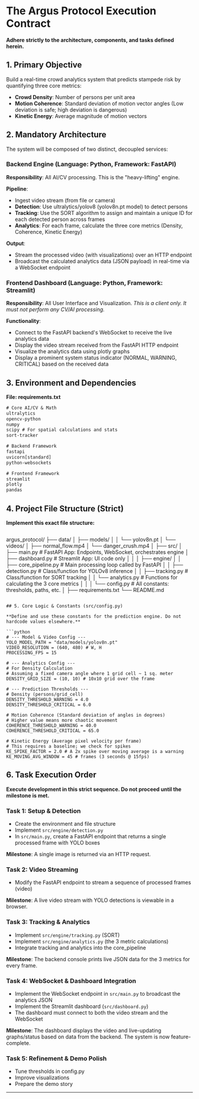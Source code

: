 # The Argus Protocol Execution Contract

**Adhere strictly to the architecture, components, and tasks defined herein.**

## 1. Primary Objective

Build a real-time crowd analytics system that predicts stampede risk by quantifying three core metrics:

- **Crowd Density**: Number of persons per unit area
- **Motion Coherence**: Standard deviation of motion vector angles (Low deviation is safe; high deviation is dangerous)
- **Kinetic Energy**: Average magnitude of motion vectors

## 2. Mandatory Architecture

The system will be composed of two distinct, decoupled services:

### Backend Engine (Language: Python, Framework: FastAPI)

**Responsibility**: All AI/CV processing. This is the "heavy-lifting" engine.

**Pipeline**:
- Ingest video stream (from file or camera)
- **Detection**: Use ultralytics/yolov8 (yolov8n.pt model) to detect persons
- **Tracking**: Use the SORT algorithm to assign and maintain a unique ID for each detected person across frames
- **Analytics**: For each frame, calculate the three core metrics (Density, Coherence, Kinetic Energy)

**Output**:
- Stream the processed video (with visualizations) over an HTTP endpoint
- Broadcast the calculated analytics data (JSON payload) in real-time via a WebSocket endpoint

### Frontend Dashboard (Language: Python, Framework: Streamlit)

**Responsibility**: All User Interface and Visualization.
*This is a client only. It must not perform any CV/AI processing.*

**Functionality**:
- Connect to the FastAPI backend's WebSocket to receive the live analytics data
- Display the video stream received from the FastAPI HTTP endpoint
- Visualize the analytics data using plotly graphs
- Display a prominent system status indicator (NORMAL, WARNING, CRITICAL) based on the received data

## 3. Environment and Dependencies

**File: requirements.txt**

```txt
# Core AI/CV & Math
ultralytics
opencv-python
numpy
scipy # For spatial calculations and stats
sort-tracker

# Backend Framework
fastapi
uvicorn[standard]
python-websockets

# Frontend Framework
streamlit
plotly
pandas
```

## 4. Project File Structure (Strict)

**Implement this exact file structure:**

```
```
argus_protocol/
├── data/
│   ├── models/
│   │   └── yolov8n.pt
│   └── videos/
│       ├── normal_flow.mp4
│       └── danger_crush.mp4
│
├── src/
│   ├── main.py             # FastAPI App: Endpoints, WebSocket, orchestrates engine
│   ├── dashboard.py        # Streamlit App: UI code only
│   │
│   ├── engine/
│   │   ├── core_pipeline.py  # Main processing loop called by FastAPI
│   │   ├── detection.py    # Class/function for YOLOv8 inference
│   │   ├── tracking.py     # Class/function for SORT tracking
│   │   └── analytics.py    # Functions for calculating the 3 core metrics
│   │
│   └── config.py           # All constants: thresholds, paths, etc.
│
├── requirements.txt
└── README.md
```

## 5. Core Logic & Constants (src/config.py)

**Define and use these constants for the prediction engine. Do not hardcode values elsewhere.**

```python
# --- Model & Video Config ---
YOLO_MODEL_PATH = "data/models/yolov8n.pt"
VIDEO_RESOLUTION = (640, 480) # W, H
PROCESSING_FPS = 15

# --- Analytics Config ---
# For Density Calculation
# Assuming a fixed camera angle where 1 grid cell ~ 1 sq. meter
DENSITY_GRID_SIZE = (10, 10) # 10x10 grid over the frame

# --- Prediction Thresholds ---
# Density (persons/grid_cell)
DENSITY_THRESHOLD_WARNING = 4.0
DENSITY_THRESHOLD_CRITICAL = 6.0

# Motion Coherence (Standard deviation of angles in degrees)
# Higher value means more chaotic movement
COHERENCE_THRESHOLD_WARNING = 40.0
COHERENCE_THRESHOLD_CRITICAL = 65.0

# Kinetic Energy (Average pixel velocity per frame)
# This requires a baseline; we check for spikes
KE_SPIKE_FACTOR = 2.0 # A 2x spike over moving average is a warning
KE_MOVING_AVG_WINDOW = 45 # frames (3 seconds @ 15fps)
```

## 6. Task Execution Order

**Execute development in this strict sequence. Do not proceed until the milestone is met.**

### Task 1: Setup & Detection
- Create the environment and file structure
- Implement `src/engine/detection.py`
- In `src/main.py`, create a FastAPI endpoint that returns a single processed frame with YOLO boxes

**Milestone**: A single image is returned via an HTTP request.

### Task 2: Video Streaming
- Modify the FastAPI endpoint to stream a sequence of processed frames (video)

**Milestone**: A live video stream with YOLO detections is viewable in a browser.

### Task 3: Tracking & Analytics
- Implement `src/engine/tracking.py` (SORT)
- Implement `src/engine/analytics.py` (the 3 metric calculations)
- Integrate tracking and analytics into the core_pipeline

**Milestone**: The backend console prints live JSON data for the 3 metrics for every frame.

### Task 4: WebSocket & Dashboard Integration
- Implement the WebSocket endpoint in `src/main.py` to broadcast the analytics JSON
- Implement the Streamlit dashboard (`src/dashboard.py`)
- The dashboard must connect to both the video stream and the WebSocket

**Milestone**: The dashboard displays the video and live-updating graphs/status based on data from the backend. The system is now feature-complete.

### Task 5: Refinement & Demo Polish
- Tune thresholds in config.py
- Improve visualizations
- Prepare the demo story

---